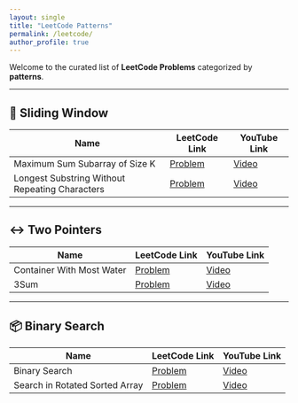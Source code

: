 ```yaml
---
layout: single
title: "LeetCode Patterns"
permalink: /leetcode/
author_profile: true
---
```


Welcome to the curated list of **LeetCode Problems** categorized by **patterns**.

---

## 🔁 Sliding Window

| Name | LeetCode Link | YouTube Link |
|------|---------------|--------------|
| Maximum Sum Subarray of Size K | [Problem](https://leetcode.com/problems/maximum-subarray/) | [Video](https://youtu.be/Xw2D2fFf3Yo) |
| Longest Substring Without Repeating Characters | [Problem](https://leetcode.com/problems/longest-substring-without-repeating-characters/) | [Video](https://youtu.be/wiGpQwVHdE0) |

---

## ↔️ Two Pointers

| Name | LeetCode Link | YouTube Link |
|------|---------------|--------------|
| Container With Most Water | [Problem](https://leetcode.com/problems/container-with-most-water/) | [Video](https://youtu.be/UuiTKBwPgAo) |
| 3Sum | [Problem](https://leetcode.com/problems/3sum/) | [Video](https://youtu.be/DhFh8Kw7ymk) |

---

## 📦 Binary Search

| Name | LeetCode Link | YouTube Link |
|------|---------------|--------------|
| Binary Search | [Problem](https://leetcode.com/problems/binary-search/) | [Video](https://youtu.be/s4DPM8ct1pI) |
| Search in Rotated Sorted Array | [Problem](https://leetcode.com/problems/search-in-rotated-sorted-array/) | [Video](https://youtu.be/U8XENwh8Oy8) |
